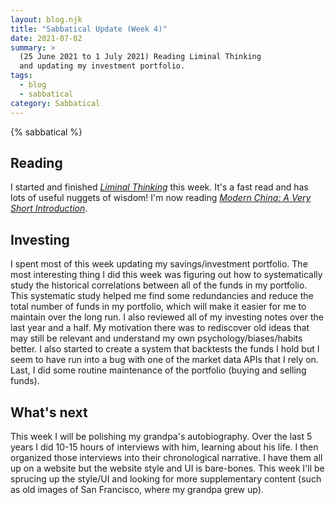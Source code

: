 ```yaml
---
layout: blog.njk
title: "Sabbatical Update (Week 4)"
date: 2021-07-02
summary: >
  (25 June 2021 to 1 July 2021) Reading Liminal Thinking
  and updating my investment portfolio.
tags:
  - blog
  - sabbatical
category: Sabbatical
---
```


{% sabbatical %}

## Reading

[china]: https://global.oup.com/academic/product/modern-china-a-very-short-introduction-9780198753704

I started and finished [*Liminal Thinking*](http://liminalthinking.com/book/)
this week. It's a fast read and has lots of useful nuggets of wisdom!
I'm now reading [*Modern China: A Very Short Introduction*][china].

## Investing

I spent most of this week updating my savings/investment portfolio.
The most interesting thing I did this week was figuring out how
to systematically study the historical correlations between all of
the funds in my portfolio. This systematic study helped me find
some redundancies and reduce the total number of funds in my portfolio,
which will make it easier for me to maintain over the long run. I also
reviewed all of my investing notes over the last year and a half. My
motivation there was to rediscover old ideas that may still be
relevant and understand my own psychology/biases/habits better.
I also started to create a system that backtests the funds I hold
but I seem to have run into a bug with one of the market data APIs
that I rely on. Last, I did some routine maintenance of the portfolio
(buying and selling funds).

## What's next

This week I will be polishing my grandpa's autobiography.
Over the last 5 years I did 10-15 hours of interviews with him,
learning about his life. I then organized those interviews into
their chronological narrative. I have them all up on a website
but the website style and UI is bare-bones. This week I'll be
sprucing up the style/UI and looking for more supplementary
content (such as old images of San Francisco, where my grandpa
grew up).
